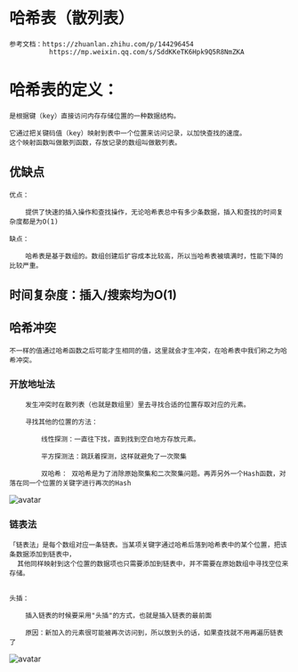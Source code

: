  # 哈希表（散列表）

    参考文档：https://zhuanlan.zhihu.com/p/144296454
              https://mp.weixin.qq.com/s/SddKKeTK6Hpk9Q5R8NmZKA
# 哈希表的定义：
    
    是根据键（key）直接访问内存存储位置的一种数据结构。
        
    它通过把关键码值（key）映射到表中一个位置来访问记录，以加快查找的速度。
    这个映射函数叫做散列函数，存放记录的数组叫做散列表。
    
## 优缺点
    
    优点：
        
        提供了快速的插入操作和查找操作，无论哈希表总中有多少条数据，插入和查找的时间复杂度都是为O(1)
    
    缺点：
    
        哈希表是基于数组的。数组创建后扩容成本比较高，所以当哈希表被填满时，性能下降的比较严重。
    

## 时间复杂度：插入/搜索均为O(1)  

## 哈希冲突
    
    不一样的值通过哈希函数之后可能才生相同的值，这里就会才生冲突，在哈希表中我们称之为哈希冲突。
    
### 开放地址法
        
        发生冲突时在散列表（也就是数组里）里去寻找合适的位置存取对应的元素。
        
        寻找其他的位置的方法：
        
            线性探测：一直往下找，直到找到空白地方存放元素。
            
            平方探测法：跳跃着探测，这样就避免了一次聚集
            
            双哈希： 双哈希是为了消除原始聚集和二次聚集问题。再弄另外一个Hash函数，对落在同一个位置的关键字进行再次的Hash
            
   ![avatar](https://pic4.zhimg.com/80/v2-4fc2075e6b5e1eb6115a77302b6a3c27_1440w.jpg)
     
### 链表法
    
    「链表法」是每个数组对应一条链表。当某项关键字通过哈希后落到哈希表中的某个位置，把该条数据添加到链表中，
      其他同样映射到这个位置的数据项也只需要添加到链表中，并不需要在原始数组中寻找空位来存储。
      
      
    头插：
        
        插入链表的时候要采用"头插"的方式，也就是插入链表的最前面
        
        原因：新加入的元素很可能被再次访问到，所以放到头的话，如果查找就不用再遍历链表了
      
   ![avatar](https://pic3.zhimg.com/80/v2-f2bdf9455afc5fd372605b636117d826_1440w.jpg)
